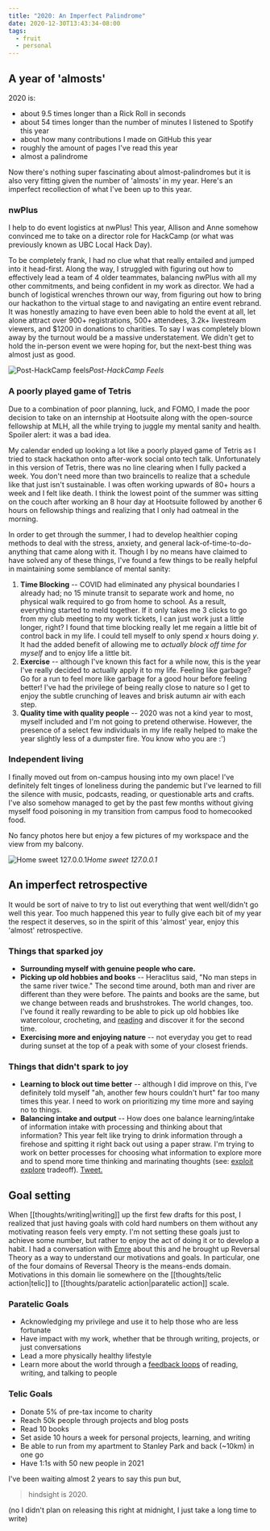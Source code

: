 ```yaml
---
title: "2020: An Imperfect Palindrome"
date: 2020-12-30T13:43:34-08:00
tags:
  - fruit
  - personal
---
```


## A year of 'almosts'

2020 is:

- about 9.5 times longer than a Rick Roll in seconds
- about 54 times longer than the number of minutes I listened to Spotify this year
- about how many contributions I made on GitHub this year
- roughly the amount of pages I've read this year
- almost a palindrome

Now there's nothing super fascinating about almost-palindromes but it is also very fitting given the number of 'almosts' in my year. Here's an imperfect recollection of what I've been up to this year.

### nwPlus

I help to do event logistics at nwPlus! This year, Allison and Anne somehow convinced me to take on a director role for HackCamp (or what was previously known as UBC Local Hack Day).

To be completely frank, I had no clue what that really entailed and jumped into it head-first. Along the way, I struggled with figuring out how to effectively lead a team of 4 older teammates, balancing nwPlus with all my other commitments, and being confident in my work as director. We had a bunch of logistical wrenches thrown our way, from figuring out how to bring our hackathon to the virtual stage to and navigating an entire event rebrand. It was honestly amazing to have even been able to hold the event at all, let alone attract over 900+ registrations, 500+ attendees, 3.2k+ livestream viewers, and $1200 in donations to charities. To say I was completely blown away by the turnout would be a massive understatement. We didn't get to hold the in-person event we were hoping for, but the next-best thing was almost just as good.

![Post-HackCamp feels](/posts/images/2020/post-hc.png)_Post-HackCamp Feels_

### A poorly played game of Tetris

Due to a combination of poor planning, luck, and FOMO, I made the poor decision to take on an internship at Hootsuite along with the open-source fellowship at MLH, all the while trying to juggle my mental sanity and health. Spoiler alert: it was a bad idea.

My calendar ended up looking a lot like a poorly played game of Tetris as I tried to stack hackathon onto after-work social onto tech talk. Unfortunately in this version of Tetris, there was no line clearing when I fully packed a week. You don't need more than two braincells to realize that a schedule like that just isn't sustainable. I was often working upwards of 80+ hours a week and I felt like death. I think the lowest point of the summer was sitting on the couch after working an 8 hour day at Hootsuite followed by another 6 hours on fellowship things and realizing that I only had oatmeal in the morning.

In order to get through the summer, I had to develop healthier coping methods to deal with the stress, anxiety, and general lack-of-time-to-do-anything that came along with it. Though I by no means have claimed to have solved any of these things, I've found a few things to be really helpful in maintaining some semblance of mental sanity:

1. **Time Blocking** -- COVID had eliminated any physical boundaries I already had; no 15 minute transit to separate work and home, no physical walk required to go from home to school. As a result, everything started to meld together. If it only takes me 3 clicks to go from my club meeting to my work tickets, I can just work just a little longer, right? I found that time blocking really let me regain a little bit of control back in my life. I could tell myself to only spend _x_ hours doing _y_. It had the added benefit of allowing me to _actually block off time for myself_ and to enjoy life a little bit.
2. **Exercise** -- although I've known this fact for a while now, this is the year I've really decided to actually apply it to my life. Feeling like garbage? Go for a run to feel more like garbage for a good hour before feeling better! I've had the privilege of being really close to nature so I get to enjoy the subtle crunching of leaves and brisk autumn air with each step.
3. **Quality time with quality people** -- 2020 was not a kind year to most, myself included and I'm not going to pretend otherwise. However, the presence of a select few individuals in my life really helped to make the year slightly less of a dumpster fire. You know who you are :')

### Independent living

I finally moved out from on-campus housing into my own place! I've definitely felt tinges of loneliness during the pandemic but I've learned to fill the silence with music, podcasts, reading, or questionable arts and crafts. I've also somehow managed to get by the past few months without giving myself food poisoning in my transition from campus food to homecooked food.

No fancy photos here but enjoy a few pictures of my workspace and the view from my balcony.

![Home sweet 127.0.0.1](/posts/images/2020/home.png)_Home sweet 127.0.0.1_

## An imperfect retrospective

It would be sort of naive to try to list out everything that went well/didn't go well this year. Too much happened this year to fully give each bit of my year the respect it deserves, so in the spirit of this 'almost' year, enjoy this 'almost' retrospective.

### Things that sparked joy

- **Surrounding myself with genuine people who care.**
- **Picking up old hobbies and books** -- Heraclitus said, "No man steps in the same river twice." The second time around, both man and river are different than they were before. The paints and books are the same, but we change between reads and brushstrokes. The world changes, too. I've found it really rewarding to be able to pick up old hobbies like watercolour, crocheting, and [reading](/thoughts/reading) and discover it for the second time.
- **Exercising more and enjoying nature** -- not everyday you get to read during sunset at the top of a peak with some of your closest friends.

### Things that didn't spark to joy

- **Learning to block out time better** -- although I did improve on this, I've definitely told myself "ah, another few hours couldn't hurt" far too many times this year. I need to work on prioritizing my time more and saying no to things.
- **Balancing intake and output** -- How does one balance learning/intake of information intake with processing and thinking about that information? This year felt like trying to drink information through a firehose and spitting it right back out using a paper straw. I'm trying to work on better processes for choosing what information to explore more and to spend more time thinking and marinating thoughts (see: [exploit explore](thoughts/exploit%20explore.md) tradeoff). [Tweet.](https://twitter.com/_jzhao/status/1328399991950307328)

## Goal setting

When [[thoughts/writing|writing]] up the first few drafts for this post, I realized that just having goals with cold hard numbers on them without any motivating reason feels very empty. I'm not setting these goals just to achieve some number, but rather to enjoy the act of doing it or to develop a habit. I had a conversation with [Emre](https://twitter.com/AlcaEmre) about this and he brought up Reversal Theory as a way to understand our motivations and goals. In particular, one of the four domains of Reversal Theory is the means-ends domain. Motivations in this domain lie somewhere on the [[thoughts/telic action|telic]] to [[thoughts/paratelic action|paratelic action]] scale.

### Paratelic Goals

- Acknowledging my privilege and use it to help those who are less fortunate
- Have impact with my work, whether that be through writing, projects, or just conversations
- Lead a more physically healthy lifestyle
- Learn more about the world through a [feedback loops](thoughts/feedback%20loops.md) of reading, writing, and talking to people

### Telic Goals

- Donate 5% of pre-tax income to charity
- Reach 50k people through projects and blog posts
- Read 10 books
- Set aside 10 hours a week for personal projects, learning, and writing
- Be able to run from my apartment to Stanley Park and back (~10km) in one go
- Have 1:1s with 50 new people in 2021

I've been waiting almost 2 years to say this pun but,

> hindsight is 2020.

(no I didn't plan on releasing this right at midnight, I just take a long time to write)
